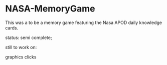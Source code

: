 # NASA-MemoryGame

This was a to be a memory game featuring the Nasa APOD daily knowledge cards.

status: semi complete;

still to work on:

graphics
clicks
